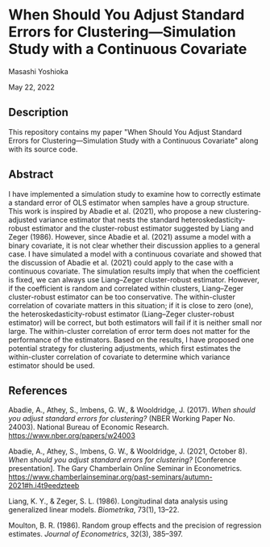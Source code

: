 # When Should You Adjust Standard Errors for Clustering&mdash;Simulation Study with a Continuous Covariate

Masashi Yoshioka

May 22, 2022

## Description

This repository contains my paper "When Should You Adjust Standard Errors for Clustering&mdash;Simulation Study with a Continuous Covariate" along with its source code.

## Abstract

I have implemented a simulation study to examine how to correctly estimate a standard error of OLS estimator when samples have a group structure. This work is inspired by Abadie et al. (2021), who propose a new clustering-adjusted variance estimator that nests the standard heteroskedasticity-robust estimator and the cluster-robust estimator suggested by Liang and Zeger (1986). However, since Abadie et al. (2021) assume a model with a binary covariate, it is not clear whether their discussion applies to a general case. I have simulated a model with a continuous covariate and showed that the discussion of Abadie et al. (2021) could apply to the case with a continuous covariate. The simulation results imply that when the coefficient is fixed, we can always use Liang&ndash;Zeger cluster-robust estimator. However, if the coefficient is random and correlated within clusters, Liang&ndash;Zeger cluster-robust estimator can be too conservative. The within-cluster correlation of covariate matters in this situation; if it is close to zero (one), the heteroskedasticity-robust estimator (Liang&ndash;Zeger cluster-robust estimator) will be correct, but both estimators will fail if it is neither small nor large. The within-cluster correlation of error term does not matter for the performance of the estimators. Based on the results, I have proposed one potential strategy for clustering adjustments, which first estimates the within-cluster correlation of covariate to determine which variance estimator should be used.

## References

Abadie, A., Athey, S., Imbens, G. W., \& Wooldridge, J. (2017). *When should you adjust standard errors for clustering?* (NBER Working Paper No. 24003). National Bureau of Economic Research. https://www.nber.org/papers/w24003

Abadie, A., Athey, S., Imbens, G. W., \& Wooldridge, J. (2021, October 8). *When should you adjust standard errors for clustering?* [Conference presentation]. The Gary Chamberlain Online Seminar in Econometrics. https://www.chamberlainseminar.org/past-seminars/autumn-2021#h.i4t9eedzteeb

Liang, K. Y., \& Zeger, S. L. (1986). Longitudinal data analysis using generalized linear models. *Biometrika*, 73(1), 13&ndash;22.
	
Moulton, B. R. (1986). Random group effects and the precision of regression estimates. *Journal of Econometrics*, 32(3), 385&ndash;397.
